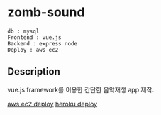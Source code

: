 # zomb-sound

```
db : mysql
Frontend : vue.js
Backend : express node
Deploy : aws ec2
```

## Description

vue.js framework를 이용한 간단한 음악재생 app 제작.

[aws ec2 deploy](http://52.79.47.39:3000/)
[heroku deploy](https://zomb-sound.herokuapp.com/)
